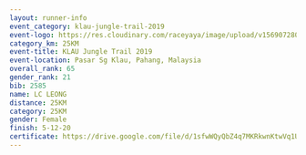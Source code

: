 ```yaml
---
layout: runner-info 
event_category: klau-jungle-trail-2019 
event-logo: https://res.cloudinary.com/raceyaya/image/upload/v1569072808/logo/klau-image_qwwxyw.png
category_km: 25KM 
event-title: KLAU Jungle Trail 2019 
event-location: Pasar Sg Klau, Pahang, Malaysia 
overall_rank: 65
gender_rank: 21
bib: 2585
name: LC LEONG
distance: 25KM
category: 25KM
gender: Female
finish: 5-12-20
certificate: https://drive.google.com/file/d/1sfwWQyQbZ4q7MKRkwnKtwVq1UdoetJkb/view?usp=sharing
---
```

